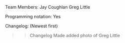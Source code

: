 Team Members:
    Jay Coughlan
    Greg Little

Programming notation: Yes

Changelog: (Newest first)
>>Changelog Made
>>added photo of Greg Little